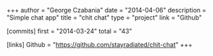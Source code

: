 +++
author = "George Czabania"
date = "2014-04-06"
description = "Simple chat app"
title = "chit chat"
type = "project"
link = "Github"

[commits]
  first = "2014-03-24"
  total = "43"

[links]
  Github = "https://github.com/stayradiated/chit-chat"
+++

